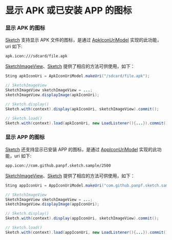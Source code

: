 # 显示 APK 或已安装 APP 的图标

### 显示 APK 的图标

[Sketch] 支持显示 APK 文件的图标，是通过 [ApkIconUriModel] 实现的此功能，uri 如下:

```
apk.icon:///sdcard/file.apk
```

[SketchImageView]、[Sketch] 提供了相应的方法可供使用，如下：

```java
Sting apkIconUri = ApkIconUriModel.makeUri("/sdcard/file.apk");

// SketchImageView
SketchImageView sketchImageView = ...;
sketchImageView.displayImage(apkIconUri);

// Sketch.display()
Sketch.with(context).display(apkIconUri, sketchImageView).commit();

// Sketch.load()
Sketch.with(context).load(apkIconUri, new LoadListener(){...}).commit();
```

### 显示 APP 的图标

[Sketch] 还支持显示已安装 APP 的图标，是通过 [AppIconUriModel] 实现的此功能，uri 如下:

```
app.icon://com.github.panpf.sketch.sample/2500
```

[SketchImageView]、[Sketch] 提供了相应的方法可供使用，如下：

```java
Sting appIconUri = AppIconUriModel.makeUri("com.github.panpf.sketch.sample", 2500);

// SketchImageView
SketchImageView sketchImageView = ...;
sketchImageView.displayImage(appIconUri);

// Sketch.display()
Sketch.with(context).display(appIconUri, sketchImageView).commit();

// Sketch.load()
Sketch.with(context).load(appIconUri, new LoadListener(){...}).commit();
```

[Sketch]: ../../sketch/src/main/java/com/github/panpf/sketch/Sketch.java
[ApkIconUriModel]: ../../sketch/src/main/java/com/github/panpf/sketch/uri/ApkIconUriModel.java
[AppIconUriModel]: ../../sketch/src/main/java/com/github/panpf/sketch/uri/AppIconUriModel.java
[SketchImageView]: ../../sketch/src/main/java/com/github/panpf/sketch/SketchImageView.java
[Sketch]: ../../sketch/src/main/java/com/github/panpf/sketch/Sketch.java
